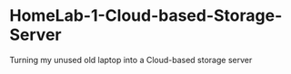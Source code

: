 # HomeLab-1-Cloud-based-Storage-Server
Turning my unused old laptop into a Cloud-based storage server
